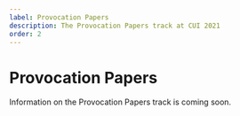 ```yaml
---
label: Provocation Papers
description: The Provocation Papers track at CUI 2021
order: 2
---
```


# Provocation Papers

Information on the Provocation Papers track is coming soon.